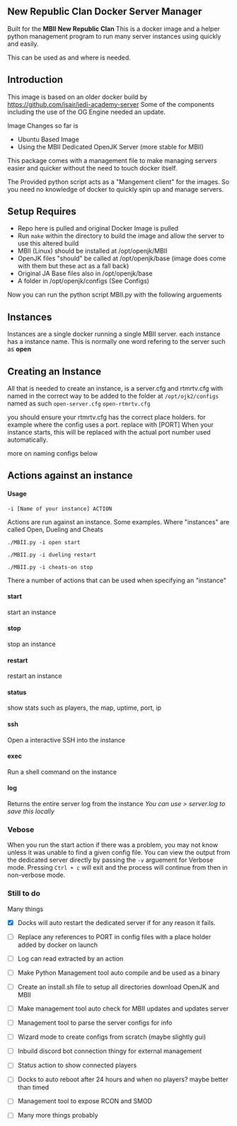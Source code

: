 
## New Republic Clan Docker Server Manager

Built for the **MBII New Republic Clan** 
This is a docker image and a helper python management program to run many server instances using quickly and easily.

This can be used as and where is needed.

## Introduction
This image is based on an older docker build by https://github.com/isair/jedi-academy-server
Some of the components including the use of the OG Engine needed an update. 

Image Changes so far is
- Ubuntu Based Image
- Using the MBII Dedicated OpenJK Server (more stable for MBII)

This package comes with a management file to make managing servers easier and quicker without the need to touch docker itself. 

The Provided python script acts as a "Mangement client" for the images. So you need no knowledge of docker to quickly spin up and manage servers. 

## Setup Requires

- Repo here is pulled and original Docker Image is pulled
- Run `make` within the directory to build the image and allow the server to use this altered build
- MBII (Linux) should be installed at /opt/openjk/MBII
- OpenJK files "should" be called at /opt/openjk/base (image does come with them but these act as a fall back)
- Original JA Base files also in /opt/openjk/base
- A folder in /opt/openjk/configs (See Configs)

Now you can run the python script MBII.py with the following arguements

## Instances
Instances are a single docker running a single MBII server. each instance has a instance name. This is normally one word refering to the server such as **open**

## Creating an Instance

All that is needed to create an instance, is a server.cfg and rtmrtv.cfg with named in the correct way to be added to the folder at `/opt/ojk2/configs`
named as such
`open-server.cfg`
`open-rtmrtv.cfg`

you should ensure your rtmrtv.cfg has the correct place holders. for example where the config uses a port. replace with [PORT]
When your instance starts, this will be replaced with the actual port number used automatically. 

more on naming configs below

## Actions against an instance
#### Usage

`-i [Name of your instance] ACTION`

Actions are run against an instance. 
Some examples. Where "instances" are called Open, Dueling and Cheats

`./MBII.py -i open start`

`./MBII.py -i dueling restart`

`./MBII.py -i cheats-on stop`

There a number of actions that can be used when specifying an "instance" 

#### start 
start an instance
#### stop
stop an instance
#### restart
restart an instance
#### status
show stats such as players, the map, uptime, port, ip 
#### ssh
Open a interactive SSH into the instance
#### exec
Run a shell command on the instance
#### log
Returns the entire server log from the instance 
*You can use > server.log to save this locally* 

### Vebose

When you run the start action if there was a problem, you may not know unless it was unable to find a given config file. You can view the output from the dedicated server directly by passing the `-v` arguement for Verbose mode. Pressing `Ctrl + c` will exit and the process will continue from then in non-verbose mode. 

### Still to do

Many things

- [x] Docks will auto restart the dedicated server if for any reason it fails. 
- [ ] Replace any references to PORT in config files with a place holder added by docker on launch
- [ ] Log can read extracted by an action
- [ ]  Make Python Management tool auto compile and be used as a binary 
- [ ]  Create an install.sh file to setup all directories download OpenJK and MBII
- [ ] Make management tool auto check for MBII updates and updates server
- [ ] Management tool to parse the server configs for info
- [ ] Wizard mode to create configs from scratch (maybe slightly gui)
- [ ] Inbuild discord bot connection thingy for external management
- [ ] Status action to show connected players
- [ ] Docks to auto reboot after 24 hours and when no players? maybe better than timed
- [ ] Management tool to expose RCON and SMOD
- [ ] Many more things probably


